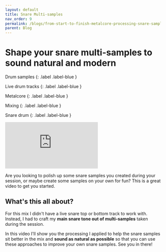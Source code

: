 ```yaml
---
layout: default
title: Snare Multi-samples
nav_order: 9
permalink: /blogs/from-start-to-finish-metalcore-processing-snare-samples
parent: Blog
---
```


# Shape your snare multi-samples to sound natural and modern

Drum samples
{: .label .label-blue }

Live drum tracks
{: .label .label-blue }

Metalcore
{: .label .label-blue }

Mixing
{: .label .label-blue }

Snare drum
{: .label .label-blue }

<div class="video-container">
  <iframe src="https://www.youtube-nocookie.com/embed/hDDBYN8Tq9c?rel=0" title="YouTube video player" frameborder="0" allow="accelerometer; autoplay; clipboard-write; encrypted-media; gyroscope; picture-in-picture" allowfullscreen></iframe>
</div>

Are you looking to polish up some snare samples you created during your session, or maybe create some samples on your own for fun? This is a great video to get you started.

## What's this all about?

For this mix I didn't have a live snare top or bottom track to work with. Instead, I had to craft my **main snare tone out of multi-samples** taken during the session.

In this video I'll show you the processing I applied to help the snare samples sit better in the mix and **sound as natural as possible** so that you can use these approaches to improve your own snare samples. See you in there!
